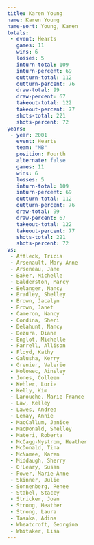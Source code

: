 ```yaml
---
title: Karen Young
name: Karen Young
name-sort: Young, Karen
totals:
 - event: Hearts
   games: 11
   wins: 6
   losses: 5
   inturn-total: 109
   inturn-percent: 69
   outturn-total: 112
   outturn-percent: 76
   draw-total: 99
   draw-percent: 67
   takeout-total: 122
   takeout-percent: 77
   shots-total: 221
   shots-percent: 72
years:
 - year: 2001
   event: Hearts
   team: "MB"
   position: Fourth
   alternate: false
   games: 11
   wins: 6
   losses: 5
   inturn-total: 109
   inturn-percent: 69
   outturn-total: 112
   outturn-percent: 76
   draw-total: 99
   draw-percent: 67
   takeout-total: 122
   takeout-percent: 77
   shots-total: 221
   shots-percent: 72
vs:
 - Affleck, Tricia
 - Arsenault, Mary-Anne
 - Arseneau, Jane
 - Baker, Michelle
 - Balderston, Marcy
 - Belanger, Nancy
 - Bradley, Shelley
 - Brown, Jacalyn
 - Brown, Janet
 - Cameron, Nancy
 - Cordina, Sheri
 - Delahunt, Nancy
 - Dezura, Diane
 - Englot, Michelle
 - Farrell, Allison
 - Floyd, Kathy
 - Galusha, Kerry
 - Grenier, Valerie
 - Holowec, Ainsley
 - Jones, Colleen
 - Kehler, Lorie
 - Kelly, Kim
 - Larouche, Marie-France
 - Law, Kelley
 - Lawes, Andrea
 - Lemay, Annie
 - MacCallum, Janice
 - MacDonald, Shelley
 - Materi, Roberta
 - McCagg-Nystrom, Heather
 - McDonald, Tina
 - McNamee, Karen
 - Middaugh, Sherry
 - O'Leary, Susan
 - Power, Marie-Anne
 - Skinner, Julie
 - Sonnenberg, Renee
 - Stabel, Stacey
 - Stricker, Joan
 - Strong, Heather
 - Strong, Laura
 - Tasaka, Adina
 - Wheatcroft, Georgina
 - Whitaker, Lisa
---
```

